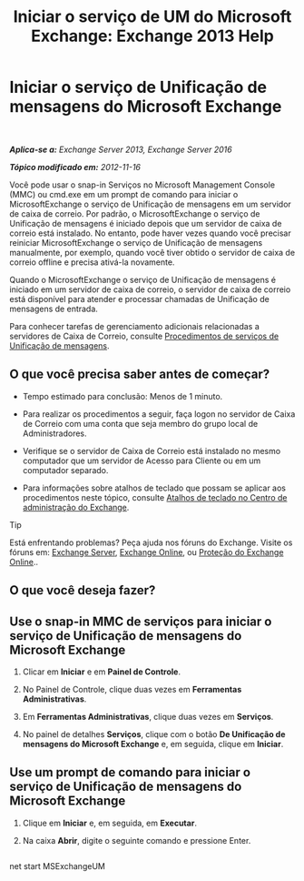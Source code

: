 ﻿---
title: 'Iniciar o serviço de UM do Microsoft Exchange: Exchange 2013 Help'
TOCTitle: Iniciar o serviço de Unificação de mensagens do Microsoft Exchange
ms:assetid: b54008e6-172e-4435-8516-57cff740e89c
ms:mtpsurl: https://technet.microsoft.com/pt-br/library/Bb124330(v=EXCHG.150)
ms:contentKeyID: 50556281
ms.date: 05/22/2018
mtps_version: v=EXCHG.150
ms.translationtype: MT
---

# Iniciar o serviço de Unificação de mensagens do Microsoft Exchange

 

_**Aplica-se a:** Exchange Server 2013, Exchange Server 2016_

_**Tópico modificado em:** 2012-11-16_

Você pode usar o snap-in Serviços no Microsoft Management Console (MMC) ou cmd.exe em um prompt de comando para iniciar o MicrosoftExchange o serviço de Unificação de mensagens em um servidor de caixa de correio. Por padrão, o MicrosoftExchange o serviço de Unificação de mensagens é iniciado depois que um servidor de caixa de correio está instalado. No entanto, pode haver vezes quando você precisar reiniciar MicrosoftExchange o serviço de Unificação de mensagens manualmente, por exemplo, quando você tiver obtido o servidor de caixa de correio offline e precisa ativá-la novamente.

Quando o MicrosoftExchange o serviço de Unificação de mensagens é iniciado em um servidor de caixa de correio, o servidor de caixa de correio está disponível para atender e processar chamadas de Unificação de mensagens de entrada.

Para conhecer tarefas de gerenciamento adicionais relacionadas a servidores de Caixa de Correio, consulte [Procedimentos de serviços de Unificação de mensagens](um-services-procedures-exchange-2013-help.md).

## O que você precisa saber antes de começar?

  - Tempo estimado para conclusão: Menos de 1 minuto.

  - Para realizar os procedimentos a seguir, faça logon no servidor de Caixa de Correio com uma conta que seja membro do grupo local de Administradores.

  - Verifique se o servidor de Caixa de Correio está instalado no mesmo computador que um servidor de Acesso para Cliente ou em um computador separado.

  - Para informações sobre atalhos de teclado que possam se aplicar aos procedimentos neste tópico, consulte [Atalhos de teclado no Centro de administração do Exchange](keyboard-shortcuts-in-the-exchange-admin-center-exchange-online-protection-help.md).


> [!TIP]
> Está enfrentando problemas? Peça ajuda nos fóruns do Exchange. Visite os fóruns em: <A href="https://go.microsoft.com/fwlink/p/?linkid=60612">Exchange Server</A>, <A href="https://go.microsoft.com/fwlink/p/?linkid=267542">Exchange Online</A>, ou <A href="https://go.microsoft.com/fwlink/p/?linkid=285351">Proteção do Exchange Online</A>..



## O que você deseja fazer?

## Use o snap-in MMC de serviços para iniciar o serviço de Unificação de mensagens do Microsoft Exchange

1.  Clicar em **Iniciar** e em **Painel de Controle**.

2.  No Painel de Controle, clique duas vezes em **Ferramentas Administrativas**.

3.  Em **Ferramentas Administrativas**, clique duas vezes em **Serviços**.

4.  No painel de detalhes **Serviços**, clique com o botão **De Unificação de mensagens do Microsoft Exchange** e, em seguida, clique em **Iniciar**.

## Use um prompt de comando para iniciar o serviço de Unificação de mensagens do Microsoft Exchange

1.  Clique em **Iniciar** e, em seguida, em **Executar**.

2.  Na caixa **Abrir**, digite o seguinte comando e pressione Enter.
    
    ```powershell
net start MSExchangeUM
```

